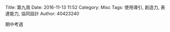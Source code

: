Title: 第九周
Date: 2016-11-13 11:52
Category: Misc
Tags: 使用導引, 創造力, 表達能力, 協同設計
Author: 40423240

<p>期中考週<p>

